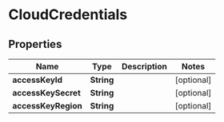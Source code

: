 

# CloudCredentials


## Properties

| Name | Type | Description | Notes |
|------------ | ------------- | ------------- | -------------|
|**accessKeyId** | **String** |  |  [optional] |
|**accessKeySecret** | **String** |  |  [optional] |
|**accessKeyRegion** | **String** |  |  [optional] |



